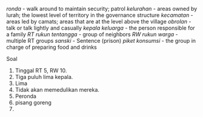*ronda* - walk around to maintain security; patrol
*kelurahan* - areas owned by lurah; the lowest level of territory in the governance structure
*kecamatan* - areas led by camats; areas that are at the level above the village
*obrolan* - talk or talk lightly and casually
*kepala keluarga* - the person responsible for a family
*RT rukun tentangga* - group of neighbors
*RW rukun warga* - multiple RT groups
*sanski* - Sentence (prison)
*piket konsumsi* - the group in charge of preparing food and drinks

Soal
1. Tinggal RT 5, RW 10.
2. Tiga puluh lima kepala.
3. Lima
4. Tidak akan memedulikan mereka.
5. Peronda
6. pisang goreng
7.